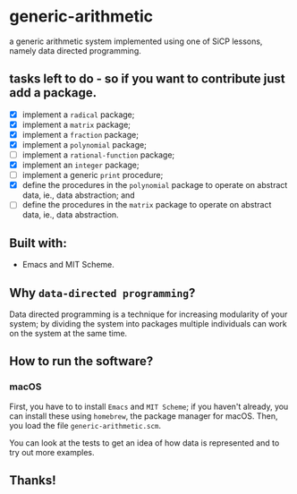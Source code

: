 # generic-arithmetic
a generic arithmetic system implemented using one of SiCP lessons, namely data directed programming.

## tasks left to do - so if you want to contribute just add a package.
- [x] implement a `radical` package;
- [x] implement a `matrix` package;
- [x] implement a `fraction` package;
- [x] implement a `polynomial` package;
- [ ] implement a `rational-function` package;
- [x] implement an `integer` package;
- [ ] implement a generic `print` procedure;
- [x] define the procedures in the `polynomial` package to operate on abstract data, ie., data abstraction; and
- [ ] define the procedures in the `matrix` package to operate on abstract data, ie., data abstraction.

## Built with:

- Emacs and MIT Scheme.

## Why `data-directed programming`?

Data directed programming is a technique for increasing modularity of your system; by dividing the system into packages multiple individuals can work on the system at the same time.

## How to run the software?

### macOS

First, you have to to install `Emacs` and `MIT Scheme`; if you haven't already, you can install these using `homebrew`, the package manager for macOS.
Then, you load the file `generic-arithmetic.scm`. 

You can look at the tests to get an idea of how data is represented and  to try out more examples.

## Thanks!
